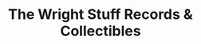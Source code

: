 ---
title: "The Wright Stuff Records & Collectibles"
url: /woodstock/the-wright-stuff-records-and-collectibles/
shop: variety store
---